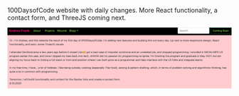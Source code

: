 100DaysofCode website with daily changes. More React functionality, a contact form, and ThreeJS coming next. 

![ScreenShot](https://github.com/andreafrank/andrea-website/blob/master/public/Day%201.png)
